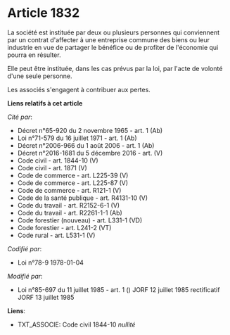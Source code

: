 # Article 1832

La société est instituée par deux ou plusieurs personnes qui conviennent par un contrat d'affecter à une entreprise commune
des biens ou leur industrie  en vue de partager le bénéfice ou de profiter de l'économie qui pourra en résulter.

Elle peut être instituée, dans les cas prévus par la loi, par l'acte de volonté d'une seule personne.

Les associés s'engagent à contribuer aux pertes.

**Liens relatifs à cet article**

_Cité par_:

  - Décret n°65-920 du 2 novembre 1965 - art. 1 (Ab)
  - Loi n°71-579 du 16 juillet 1971 - art. 1 (Ab)
  - Décret n°2006-966 du 1 août 2006 - art. 1 (Ab)
  - Décret n°2016-1681 du 5 décembre 2016 - art. (V)
  - Code civil - art. 1844-10 (V)
  - Code civil - art. 1871 (V)
  - Code de commerce - art. L225-39 (V)
  - Code de commerce - art. L225-87 (V)
  - Code de commerce - art. R121-1 (V)
  - Code de la santé publique - art. R4131-10 (V)
  - Code du travail - art. R2152-6-1 (V)
  - Code du travail - art. R2261-1-1 (Ab)
  - Code forestier (nouveau) - art. L331-1 (VD)
  - Code forestier - art. L241-2 (VT)
  - Code rural - art. L531-1 (V)

_Codifié par_:

  - Loi n°78-9 1978-01-04

_Modifié par_:

  - Loi n°85-697 du 11 juillet 1985 - art. 1 () JORF 12 juillet 1985 rectificatif JORF 13 juillet 1985

**Liens**:

  - TXT_ASSOCIE: Code civil 1844-10 *nullité*
